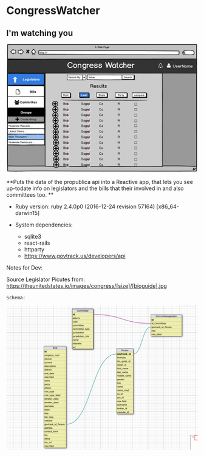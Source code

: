 # CongressWatcher
## I'm watching you

![Alt text](./wire-frames/congress-group.png)

**Puts the data of the propublica api into a Reactive app, that lets you see up-todate info on legislators and the bills that their involved in and also committees too. **

* Ruby version: ruby 2.4.0p0 (2016-12-24 revision 57164) [x86_64-darwin15]

* System dependencies:
	
	* sqlite3
	* react-rails
	* httparty
	* https://www.govtrack.us/developers/api



Notes for Dev:

Source Legislator Picutes from:
	https://theunitedstates.io/images/congress/[size]/[bioguide].jpg

	Schema:
![Alt text](/schemaDesign.png)
